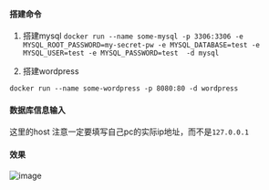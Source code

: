#### 搭建命令
1. 搭建mysql
`docker run --name some-mysql -p 3306:3306 -e MYSQL_ROOT_PASSWORD=my-secret-pw -e MYSQL_DATABASE=test -e MYSQL_USER=test -e MYSQL_PASSWORD=test  -d mysql`

2. 搭建wordpress

`docker run --name some-wordpress -p 8080:80 -d wordpress`

#### 数据库信息输入

这里的host 注意一定要填写自己pc的实际ip地址，而不是`127.0.0.1`


#### 效果
![image](https://user-images.githubusercontent.com/30467613/120913113-31217580-c6c7-11eb-9fd5-d5e1eabb6829.png)
